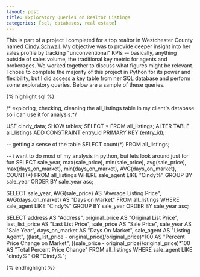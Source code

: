 ```yaml
---
layout: post
title: Exploratory Queries on Realtor Listings
categories: [sql, databases, real estate]
---
```


This is part of a project I completed for a top realtor in Westchester County named 
[Cindy Schwall](https://www.cindyschwallrealestate.com/). My objective was to provide deeper insight 
into her sales profile by tracking "unconventional" KPIs -- basically, anything outside of sales volume, 
the traditional key metric for agents and brokerages. We worked together to discuss what figures might be 
relevant. I chose to complete the majority of this project in Python for its power and flexibility, but I 
did access a key table from her SQL database and perform some exploratory queries. Below are a sample of 
these queries.
<!--more-->

{% highlight sql %}

/* exploring, checking, cleaning the all_listings table in my client's database so i can use it for analysis.*/

USE cindy_data;
SHOW tables;
SELECT * FROM all_listings;
ALTER TABLE all_listings ADD CONSTRAINT entry_id PRIMARY KEY (entry_id);

-- getting a sense of the table
SELECT count(*)
FROM all_listings;

-- i want to do most of my analysis in python, but lets look around just for fun
SELECT sale_year, 
	max(sale_price), 
        min(sale_price), 
        avg(sale_price), 
        max(days_on_market), 
        min(days_on_market), 
        AVG(days_on_market),
        COUNT(*)
FROM all_listings WHERE sale_agent LIKE "Cindy%" GROUP BY sale_year ORDER BY sale_year asc;

SELECT sale_year, 
	AVG(sale_price) AS "Average Listing Price", 
        AVG(days_on_market) AS "Days on Market" 
FROM all_listings WHERE sale_agent LIKE "Cindy%" GROUP BY sale_year ORDER BY sale_year asc;


SELECT address AS "Address", 
	original_price AS "Original List Price", 
        last_list_price AS "Last List Price",
        sale_price AS "Sale Price", 
        sale_year AS "Sale Year", 
        days_on_market AS "Days On Market", 
        sale_agent AS "Listing Agent", 
        ((last_list_price - original_price)/original_price)*100 AS "Percent Price Change on Market",
        ((sale_price - original_price)/original_price)*100 AS "Total Percent Price Change"
FROM all_listings WHERE sale_agent LIKE "cindy%" OR "Cindy%";

{% endhighlight %}
